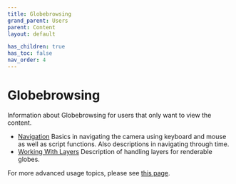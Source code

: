 ```yaml
---
title: Globebrowsing
grand_parent: Users
parent: Content
layout: default

has_children: true
has_toc: false
nav_order: 4
---
```


# Globebrowsing
Information about Globebrowsing for users that only want to view the content.

- [Navigation](../getting-started/navigation) Basics in navigating the camera using keyboard and mouse as well as script functions. Also descriptions in navigating through time.
- [Working With Layers](../globebrowsing/working-with-layers) Description of handling layers for renderable globes.

For more advanced usage topics, please see [this page](../../components/globebrowsing).
